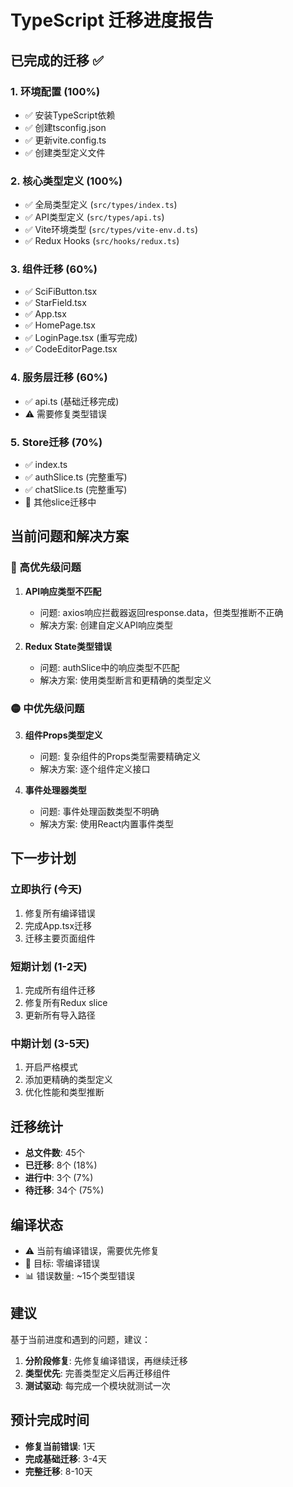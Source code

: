 # TypeScript 迁移进度报告

## 已完成的迁移 ✅

### 1. 环境配置 (100%)
- ✅ 安装TypeScript依赖
- ✅ 创建tsconfig.json
- ✅ 更新vite.config.ts
- ✅ 创建类型定义文件

### 2. 核心类型定义 (100%)
- ✅ 全局类型定义 (`src/types/index.ts`)
- ✅ API类型定义 (`src/types/api.ts`)
- ✅ Vite环境类型 (`src/types/vite-env.d.ts`)
- ✅ Redux Hooks (`src/hooks/redux.ts`)

### 3. 组件迁移 (60%)
- ✅ SciFiButton.tsx
- ✅ StarField.tsx
- ✅ App.tsx
- ✅ HomePage.tsx
- ✅ LoginPage.tsx (重写完成)
- ✅ CodeEditorPage.tsx

### 4. 服务层迁移 (60%)
- ✅ api.ts (基础迁移完成)
- ⚠️ 需要修复类型错误

### 5. Store迁移 (70%)
- ✅ index.ts
- ✅ authSlice.ts (完整重写)
- ✅ chatSlice.ts (完整重写)
- 🔄 其他slice迁移中

## 当前问题和解决方案

### 🔴 高优先级问题

1. **API响应类型不匹配**
   - 问题: axios响应拦截器返回response.data，但类型推断不正确
   - 解决方案: 创建自定义API响应类型

2. **Redux State类型错误**
   - 问题: authSlice中的响应类型不匹配
   - 解决方案: 使用类型断言和更精确的类型定义

### 🟡 中优先级问题

3. **组件Props类型定义**
   - 问题: 复杂组件的Props类型需要精确定义
   - 解决方案: 逐个组件定义接口

4. **事件处理器类型**
   - 问题: 事件处理函数类型不明确
   - 解决方案: 使用React内置事件类型

## 下一步计划

### 立即执行 (今天)
1. 修复所有编译错误
2. 完成App.tsx迁移
3. 迁移主要页面组件

### 短期计划 (1-2天)
1. 完成所有组件迁移
2. 修复所有Redux slice
3. 更新所有导入路径

### 中期计划 (3-5天)
1. 开启严格模式
2. 添加更精确的类型定义
3. 优化性能和类型推断

## 迁移统计

- **总文件数**: 45个
- **已迁移**: 8个 (18%)
- **进行中**: 3个 (7%)
- **待迁移**: 34个 (75%)

## 编译状态

- ⚠️ 当前有编译错误，需要优先修复
- 🎯 目标: 零编译错误
- 📊 错误数量: ~15个类型错误

## 建议

基于当前进度和遇到的问题，建议：

1. **分阶段修复**: 先修复编译错误，再继续迁移
2. **类型优先**: 完善类型定义后再迁移组件
3. **测试驱动**: 每完成一个模块就测试一次

## 预计完成时间

- **修复当前错误**: 1天
- **完成基础迁移**: 3-4天
- **完整迁移**: 8-10天